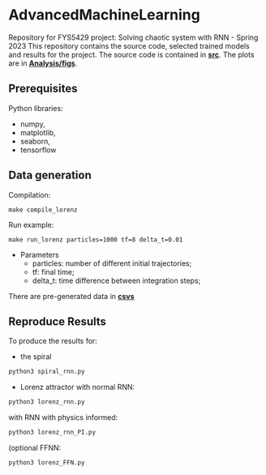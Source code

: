 # AdvancedMachineLearning
Repository for FYS5429 project: Solving chaotic system with RNN - Spring 2023
This repository contains the source code, selected trained models and results for the project. 
The source code is contained in [**src**](https://github.com/Daniel-Haas-B/AdvancedMachineLearning/tree/main/src).
The plots are in [**Analysis/figs**](https://github.com/Daniel-Haas-B/AdvancedMachineLearning/tree/main/src/Analysis/figs).

## Prerequisites
Python libraries:
- numpy, 
- matplotlib, 
- seaborn, 
- tensorflow

## Data generation
Compilation: 
```
make compile_lorenz
```

Run example:
```
make run_lorenz particles=1000 tf=8 delta_t=0.01
```
- Parameters 
  - particles: number of different initial trajectories;
  - tf: final time;
  - delta_t: time difference between integration steps;

There are pre-generated data in [**csvs**](https://github.com/Daniel-Haas-B/AdvancedMachineLearning/tree/main/src/csvs)

## Reproduce Results
To produce the results for:
- the spiral
```sh
python3 spiral_rnn.py
```
- Lorenz attractor 
with normal RNN:
```sh
python3 lorenz_rnn.py
```
with RNN with physics informed:
```sh
python3 lorenz_rnn_PI.py
```
(optional FFNN:
```sh
python3 lorenz_FFN.py
```

